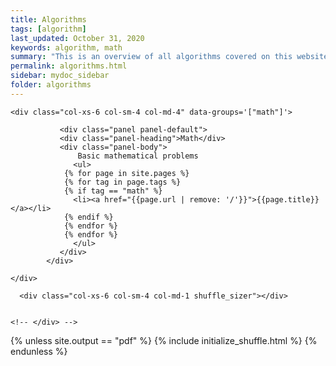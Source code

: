 ```yaml
---
title: Algorithms
tags: [algorithm]
last_updated: October 31, 2020
keywords: algorithm, math
summary: "This is an overview of all algorithms covered on this website"
permalink: algorithms.html
sidebar: mydoc_sidebar
folder: algorithms
---
```



<!-- 
{% if site.output == "pdf" %}
{{site.data.alerts.note}} The content on this page doesn't display well on PDF, but I included it anyway so you could see the problems this layout poses if you're including it in PDF.  {{site.data.alerts.end}}
{% endif %} 

{% unless site.output == "pdf" %}
<script src="js/jquery.shuffle.min.js"></script>
<script src="js/jquery.ba-throttle-debounce.min.js"></script>
{% endunless %} 

    <div class="filter-options">
      <button class="btn btn-primary" data-group="all">All</button>
      <button class="btn btn-primary" data-group="math">Math</button>
      <button class="btn btn-primary" data-group="formatting">Formatting</button>
      <button class="btn btn-primary" data-group="publishing">Publishing</button>
      <button class="btn btn-primary" data-group="content-types">Content types</button>
          <button class="btn btn-primary" data-group="single_sourcing">Single Sourcing</button>
      <button class="btn btn-primary" data-group="special_layouts">Special Layouts</button>
    </div>       -->

<div id="grid" class="row">


    <div class="col-xs-6 col-sm-4 col-md-4" data-groups='["math"]'>

               <div class="panel panel-default">
               <div class="panel-heading">Math</div>
               <div class="panel-body">
                   Basic mathematical problems
                  <ul>
                {% for page in site.pages %}
                {% for tag in page.tags %}
                {% if tag == "math" %}
                  <li><a href="{{page.url | remove: '/'}}">{{page.title}}</a></li>
                {% endif %}
                {% endfor %}
                {% endfor %} 
                  </ul>
               </div>
            </div>
    
    </div>
   
<!-- 
    <div class="col-xs-6 col-sm-4 col-md-4" data-groups='["content-types"]'>

        <div class="panel panel-default">
            <div class="panel-heading">Content types</div>
            <div class="panel-body">
                This section lists different content types and how to work with them.
                <ul>
                    {% for page in site.pages %}
                    {% for tag in page.tags %}
                    {% if tag == "content-types" %}
                    <li><a href="{{page.url | remove: '/'}}">{{page.title}}</a></li>
                    {% endif %}
                    {% endfor %}
                    {% endfor %}
                </ul>
            </div>
        </div>
        
    </div>



    <div class="col-xs-6 col-sm-4 col-md-4" data-groups='["formatting"]'>

                <div class="panel panel-default">
               <div class="panel-heading">Formatting</div>
               <div class="panel-body">
                  These topics get into formatting syntax, such as images and tables, that you'll use on each of your pages: 
                  <ul>
                {% for page in site.pages %}
                {% for tag in page.tags %}
                {% if tag == "formatting" %}
                  <li><a href="{{page.url | remove: '/'}}">{{page.title}}</a></li>
                {% endif %}
                {% endfor %}
                {% endfor %}
                  </ul>
               </div>
            </div>

    </div>

    <div class="col-xs-6 col-sm-4 col-md-4" data-groups='["single_sourcing"]'>
         
      <div class="panel panel-default">
               <div class="panel-heading">Single Sourcing</div>
               <div class="panel-body">These topics cover strategies for single_sourcing. Single sourcing refers to strategies for re-using the same source in different outputs for different audiences or purposes.
               <ul>
                {% for page in site.pages %}
                {% for tag in page.tags %}
                {% if tag == "single_sourcing" %}
                  <li><a href="{{page.url | remove: '/'}}">{{page.title}}</a></li>
                {% endif %}
                {% endfor %}
                {% endfor %} 
               </ul>
            </div>
         </div>

    </div>

       <div class="col-xs-6 col-sm-4 col-md-4" data-groups='["publishing"]'>

           <div class="panel panel-default">
               <div class="panel-heading">Publishing</div>
               <div class="panel-body">When you're building, publishing, and deploying your Jekyll site, you might find these topics helpful.
                   <ul>
                {% for page in site.pages %}
                {% for tag in page.tags %}
                {% if tag == "publishing" %}
                  <li><a href="{{page.url | remove: '/'}}">{{page.title}}</a></li>
                {% endif %}
                {% endfor %}
                {% endfor %}
                   </ul>
               </div>
            </div>

    </div>

        <div class="col-xs-6 col-sm-4 col-md-4" data-groups='["special_layouts"]'>

             <div class="panel panel-default">
               <div class="panel-heading">Special Layouts</div>
               <div class="panel-body">
                  These pages highlight special layouts outside of the conventional page and TOC hierarchy.
                  <ul>
                {% for page in site.pages %}
                {% for tag in page.tags %}
                {% if tag == "special_layouts" %}
                     <li><a href="{{page.url | remove: '/'}}">{{page.title}}</a></li>
                {% endif %}
                {% endfor %}
                {% endfor %} 
                  </ul>
               </div>
            </div>

    </div>
           -->
      <div class="col-xs-6 col-sm-4 col-md-1 shuffle_sizer"></div>          


    <!-- </div> -->

{% unless site.output == "pdf" %}
{% include initialize_shuffle.html %}
{% endunless %}

